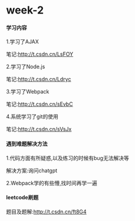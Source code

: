 # week-2

#### 学习内容

1.学习了AJAX

笔记:http://t.csdn.cn/LsFOY

2.学习了Node.js

笔记:http://t.csdn.cn/Ldryc

3.学习了Webpack

笔记:http://t.csdn.cn/sEvbC

4.系统学习了git的使用

笔记:http://t.csdn.cn/sVsJx

#### 遇到难题解决方法

1.代码方面有所疑惑,以及练习的时候有bug无法解决等

解决方案:询问chatgpt

2.Webpack学的有些懵,找时间再学一遍

#### leetcode刷题

题目及题解:http://t.csdn.cn/ft8G4